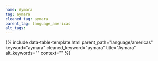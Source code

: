 ```yaml
---
name: Aymara
tag: aymara
cleaned_tag: aymara
parent_tag: language_americas
alt_tags: 
---
```


{% include data-table-template.html 
  parent_path="language/americas" 
  keyword="aymara" 
  cleaned_keyword="aymara" 
  title="Aymara"
  alt_keywords=""
  context=""
%}

